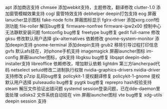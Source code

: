 apt          添加商店支持
chmsee       添加webkit支持，主题修改，翻译修改
clutter-1.0  添加窗管模糊效果支持
cogl         窗管特效支持
debhelper    deepin打包支持
eog          屏蔽lanucher显示图标
fake-node
fcitx        屏蔽图标显示
fglrx-driver    添加xorg.conf检测功能
file-roller      解压bug修复
firmware-nonfree    firmware-ipw2x00 控制中心无法静默安装问题
fontconfig     bug修复
freetype       bug修复
gedit        full-name 修改
gksu         修改默认用户选择
glx-alternatives    依赖修改
gnome-system-monitor   添加deepin支持
gnome-terminal     添加deepin支持
grub2        移除引导过程打印信息
gvfs         默认afs挂在，对iphone手机支持
imagemagick   屏蔽launcher图标
im-config       屏蔽launcher图标，gtk支持
libgksu       bug修复
libqapt      deepin-deb-installer支持
libreoffice    依赖修改，增加默认依赖
lightdm      第三方lancherpad代码
netselect     setuid修改二进制执行权限
nvidia-graphics-drivers     nvidia-driver支持修改
p7zip           乱码bug修复
policykit-1     提权翻译修复
policykit-1-gnome    提权默认用户选择
pulseaudio     bug修复
pygtk       bug修复
reprepro    hash校验支持
steam     解压文件验证出错问题
systemd     session登录问题，已在dde-daemon里面处理
udisks2    文件系统自动挂在
vim      屏蔽launcher图标
vte     bug修复
xdg-utils   deepin session 支持
